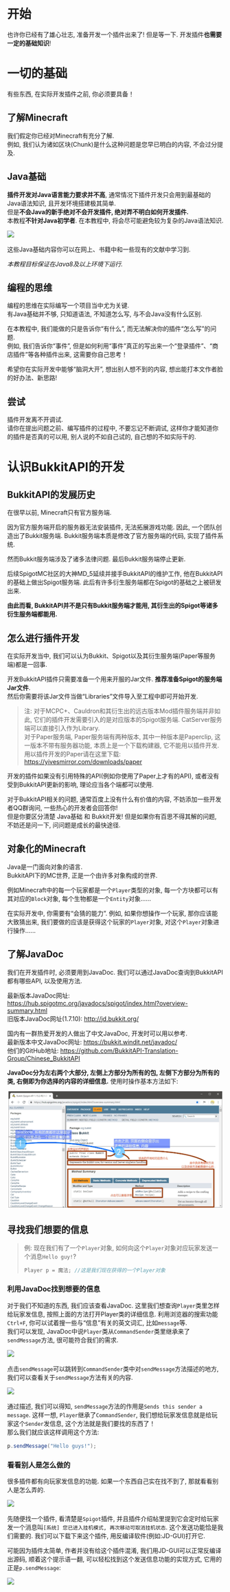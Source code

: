# 开始

也许你已经有了雄心壮志, 准备开发一个插件出来了! 但是等一下. 开发插件**也需要一定的基础知识**!  

# 一切的基础

有些东西, 在实际开发插件之前, 你必须要具备！

## 了解Minecraft

我们假定你已经对Minecraft有充分了解.  
例如, 我们认为诸如区块(Chunk)是什么这种问题是您早已明白的内容, 不会过分提及.

## Java基础

**插件开发对Java语言能力要求并不高**, 通常情况下插件开发只会用到最基础的Java语法知识, 且开发环境搭建极其简单.  
但是**不会Java的新手绝对不会开发插件, 绝对弄不明白如何开发插件.**  
本教程**不针对Java初学者**. 在本教程中, 将会尽可能避免较为复杂的Java语法知识.  

![](https://attachment.mcbbs.net/forum/202001/13/104548gnc7nno7vsp7sl7v.jpg)

这些Java基础内容你可以在网上、书籍中和一些现有的文献中学习到.   

*本教程目标保证在Java8及以上环境下运行.*

## 编程的思维
编程的思维在实际编写一个项目当中尤为关键.  
有Java基础并不够, 只知道语法, 不知道怎么写, 与不会Java没有什么区别.  

在本教程中, 我们能做的只是告诉你“有什么”, 而无法解决你的插件“怎么写”的问题.  
例如, 我们告诉你“事件”, 但是如何利用“事件”真正的写出来一个“登录插件”、“商店插件”等各种插件出来, 这需要你自己思考！

希望你在实际开发中能够“脑洞大开”, 想出别人想不到的内容, 想出能打本文作者脸的好办法、新思路!

## 尝试
插件开发离不开调试.  
请你在提出问题之前、编写插件的过程中, 不要忘记不断调试, 这样你才能知道你的插件是否真的可以用, 别人说的不如自己试的, 自己想的不如实际干的.  

# 认识BukkitAPI的开发

## BukkitAPI的发展历史

在很早以前, Minecraft只有官方服务端.  

因为官方服务端开启的服务器无法安装插件, 无法拓展游戏功能. 因此, 一个团队创造出了Bukkit服务端. Bukkit服务端本质是修改了官方服务端的代码, 实现了插件系统.  

然而Bukkit服务端涉及了诸多法律问题. 最后Bukkit服务端停止更新.  

后续SpigotMC社区的大神MD_5延续并接手BukkitAPI的维护工作, 他在BukkitAPI的基础上做出Spigot服务端. 此后有许多衍生服务端都在Spigot的基础之上被研发出来.  

**由此而看, BukkitAPI并不是只有Bukkit服务端才能用, 其衍生出的Spigot等诸多衍生服务端都能用.**  

## 怎么进行插件开发

在实际开发当中, 我们可以认为Bukkit、Spigot以及其衍生服务端(Paper等服务端)都是一回事.  

开发BukkitAPI插件只需要准备一个用来开服的Jar文件. **推荐准备Spigot的服务端Jar文件**.  
然后你需要将该Jar文件当做“Libraries”文件导入至工程中即可开始开发.

> 注: 对于MCPC+、Cauldron和其衍生出的远古版本Mod插件服务端并非如此, 它们的插件开发需要引入的是对应版本的Spigot服务端. CatServer服务端可以直接引入作为Library.  
> 对于Paper服务端, Paper服务端有两种版本, 其中一种版本是Paperclip, 这一版本不带有服务器功能, 本质上是一个下载构建器, 它不能用以插件开发.  
> 用以插件开发的Paper请在这里下载:  
> https://yivesmirror.com/downloads/paper

开发的插件如果没有引用特殊的API(例如你使用了Paper上才有的API), 或者没有受到BukkitAPI更新的影响, 理论应当各个端都可以使用.

对于BukkitAPI相关的问题, 通常百度上没有什么有价值的内容, 不妨添加一些开发者QQ群询问, 一些热心的开发者会回答你!  
但是你要区分清楚 Java基础 和 Bukkit开发! 但是如果你有百思不得其解的问题, 不妨还是问一下, 问问题是成长的最快途径.  

## 对象化的Minecraft

Java是一门面向对象的语言.  
BukkitAPI下的MC世界, 正是一个由许多对象构成的世界.  

例如Minecraft中的每一个玩家都是一个`Player`类型的对象, 每一个方块都可以有其对应的`Block`对象, 每个生物都是一个`Entity`对象......  

在实际开发中, 你需要有“会猜的能力”. 例如, 如果你想操作一个玩家, 那你应该能大致猜出来, 我们要做的应该是获得这个玩家的`Player`对象, 对这个`Player`对象进行操作......

## 了解JavaDoc

我们在开发插件时, 必须要用到JavaDoc. 我们可以通过JavaDoc查询到BukkitAPI都有哪些API, 以及使用方法.  

最新版本JavaDoc网址: https://hub.spigotmc.org/javadocs/spigot/index.html?overview-summary.html  
旧版本JavaDoc网址(1.7.10): http://jd.bukkit.org/  

国内有一群热爱开发的人做出了中文JavaDoc, 开发时可以用以参考.  
最新版本中文JavaDoc网址: https://bukkit.windit.net/javadoc/  
他们的GitHub地址: https://github.com/BukkitAPI-Translation-Group/Chinese_BukkitAPI  

**JavaDoc分为左右两个大部分, 左侧上方部分为所有的包, 左侧下方部分为所有的类, 右侧即为你选择的内容的详细信息.** 使用时操作基本方法如下:  

![](pics/0-1-pic1.jpg)

## 寻找我们想要的信息

> 例: 现在我们有了一个`Player`对象, 如何向这个`Player`对象对应玩家发送一个消息`Hello guy!`?
> ```java
> Player p = 魔法; //这是我们现在获得的一个Player对象
> ```

### 利用JavaDoc找到想要的信息

对于我们不知道的东西, 我们应该查看JavaDoc. 这里我们想查询`Player`类里怎样给玩家发信息, 按照上面的方法打开Player类的详细信息. 利用浏览器的搜索功能`Ctrl+F`, 你可以试着搜一些与“信息”有关的英文词汇, 比如`message`等.  
我们可以发现, JavaDoc中说`Player`类从`CommandSender`类里继承来了`sendMessage`方法, 很可能符合我们的需求.  

![](https://i.loli.net/2020/02/22/sTmVBCDtk9vJF6Y.jpg)

点击`sendMessage`可以跳转到`CommandSender`类中对`sendMessage`方法描述的地方, 我们可以查看关于`sendMessage`方法有关的内容.

![](https://i.loli.net/2020/02/22/z5PsRjcfMtQhVyG.jpg)

通过描述, 我们可以得知, `sendMessage`方法的作用是`Sends this sender a message`. 这样一想, `Player`继承了`CommandSender`, 我们想给玩家发信息就是给玩家这个`Sender`发信息, 这个方法就是我们要找的东西了！  
那么我们就应该这样调用这个方法:  

```java
p.sendMessage("Hello guys!");
```

### 看看别人是怎么做的

很多插件都有向玩家发信息的功能. 如果一个东西自己实在找不到了, 那就看看别人是怎么弄的.    

![](https://i.loli.net/2020/02/22/Emv5dWeKg1L4SM9.jpg)

先随便找一个插件, 看清楚是`Spigot`插件, 并且插件介绍帖里提到它会定时给玩家发一个消息叫`[系统] 您已进入挂机模式, 再次移动可取消挂机状态`. 这个发送功能恰是我们需要的. 我们可以下载下来这个插件, 用反编译软件(例如:JD-GUI)打开它.  

可能因为插件太简单, 作者并没有给这个插件混淆, 我们用JD-GUI可以正常反编译出源码, 顺着这个提示语一翻, 可以轻松找到这个发送信息功能的实现方式, 它用的正是`p.sendMessage`:  

![](https://i.loli.net/2020/02/22/Wmi56rxIPSkLJaN.jpg)

